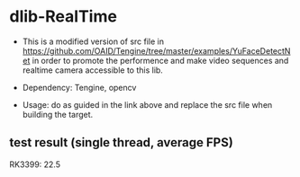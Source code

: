 # dlib-RealTime
- This is a modified version of src file in https://github.com/OAID/Tengine/tree/master/examples/YuFaceDetectNet
in order to promote the performence and make video sequences and realtime camera accessible to this lib.

- Dependency: Tengine, opencv

- Usage: do as guided in the link above and replace the src file when building the target.

## test result (single thread, average FPS)
 RK3399: 22.5
